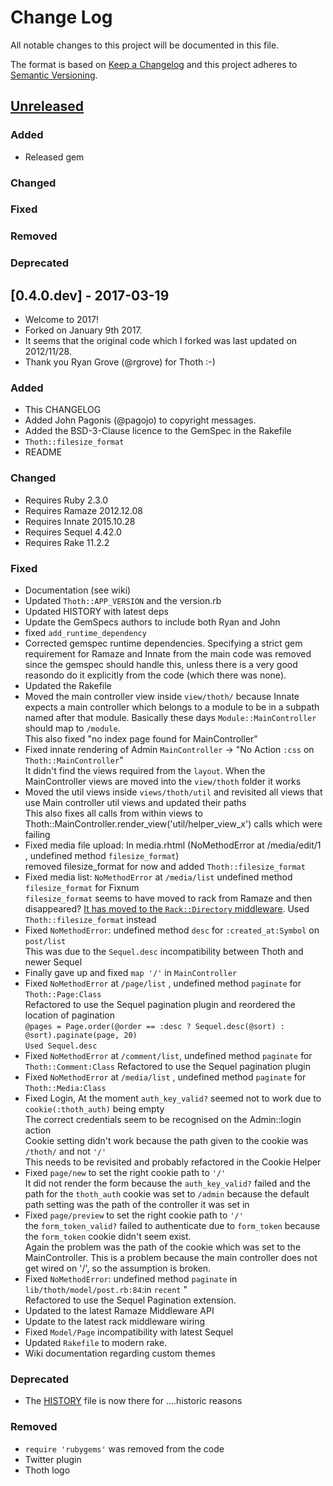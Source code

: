 # Change Log
All notable changes to this project will be documented in this file.

The format is based on [Keep a Changelog](http://keepachangelog.com/)
and this project adheres to [Semantic Versioning](http://semver.org/).

## [Unreleased]
### Added
 * Released gem
 
### Changed

### Fixed

### Removed

### Deprecated

## [0.4.0.dev] - 2017-03-19
* Welcome to 2017!
* Forked on January 9th 2017. 
* It seems that the original code which I forked was last updated on 2012/11/28.
* Thank you Ryan Grove (@rgrove) for Thoth :-)

### Added
* This CHANGELOG
* Added John Pagonis (@pagojo) to copyright messages.
* Added the BSD-3-Clause licence to the GemSpec in the Rakefile
* `Thoth::filesize_format`
* README

### Changed
* Requires Ruby 2.3.0
* Requires Ramaze 2012.12.08
* Requires Innate 2015.10.28
* Requires Sequel 4.42.0
* Requires Rake 11.2.2

### Fixed
* Documentation (see wiki)
* Updated `Thoth::APP_VERSION` and the version.rb
* Updated HISTORY with latest deps
* Update the GemSpecs authors to include both Ryan and John
* fixed `add_runtime_dependency`
* Corrected gemspec runtime dependencies. Specifying a strict gem requirement for Ramaze and Innate from the main code was removed since the gemspec should handle this, unless there is a very good reasondo do it explicitly from the code (which there was none).  
* Updated the Rakefile
* Moved the main controller view inside `view/thoth/` because Innate expects a main controller which belongs to a module to be in a subpath named after that module. Basically these days `Module::MainController` should map to `/module`.    
 This also fixed "no index page found for MainController"
* Fixed innate rendering of Admin `MainController` -> "No Action `:css` on `Thoth::MainController`"  
 It didn't find the views required from the `layout`. When the MainController views are moved into the `view/thoth` folder it works
* Moved the util views inside `views/thoth/util` and revisited all views that use Main controller util views and updated their paths  
 This also fixes all calls from within views to Thoth::MainController.render_view('util/helper_view_x') calls which were failing
* Fixed media file upload: In media.rhtml  (NoMethodError at /media/edit/1 , undefined method `filesize_format`)  
 removed filesize_format for now and added `Thoth::filesize_format`
*  Fixed media list: `NoMethodError` at `/media/list` undefined method `filesize_format` for Fixnum  
 `filesize_format` seems to have moved to rack from Ramaze and then disappeared?
 [It has moved to the `Rack::Directory` middleware](https://github.com/rack/rack/blob/master/lib/rack/directory.rb).
 Used `Thoth::filesize_format` instead
* Fixed `NoMethodError`: undefined method `desc` for `:created_at:Symbol` on `post/list`  
 This was due to the `Sequel.desc` incompatibility between Thoth and newer Sequel
* Finally gave up and fixed  `map '/'` in `MainController`
* Fixed `NoMethodError` at `/page/list` , undefined method `paginate` for `Thoth::Page:Class`  
 Refactored to use the Sequel pagination plugin and reordered the location of pagination  
 `@pages = Page.order(@order == :desc ? Sequel.desc(@sort) : @sort).paginate(page, 20)`  
 `Used Sequel.desc`
* Fixed `NoMethodError` at `/comment/list`, undefined method `paginate` for `Thoth::Comment:Class`
 Refactored to use the Sequel pagination plugin
* Fixed `NoMethodError` at `/media/list` , undefined method `paginate` for `Thoth::Media:Class`
* Fixed Login, At the moment `auth_key_valid?` seemed not to work due to `cookie(:thoth_auth)` being empty  
 The correct credentials seem to be recognised on the Admin::login action  
 Cookie setting didn't work because the path given to the cookie was `/thoth/` and not `'/'`   
 This needs to be revisited and probably refactored in the Cookie Helper
* Fixed `page/new` to set the right cookie path to `'/'`  
 It did not render the form because the `auth_key_valid?` failed and the path for the `thoth_auth` cookie  was set to `/admin` because the default path setting was the path of the controller it was set in
 * Fixed `page/preview` to set the right cookie path to `'/'`  
   the `form_token_valid?` failed to authenticate due to `form_token` because the `form_token` cookie didn't seem exist.  
   Again the problem was the path of the cookie which was set to the MainController. This is a problem 	because the main controller does not get wired on '/', so the assumption is broken.
* Fixed `NoMethodError`: undefined method `paginate` in `lib/thoth/model/post.rb:84`:in `recent` "  
 Refactored to use the Sequel Pagination extension.
* Updated to the latest Ramaze Middleware API
* Update to the latest rack middleware wiring
* Fixed `Model/Page` incompatibility with latest Sequel
* Updated `Rakefile` to modern rake.
* Wiki documentation regarding custom themes

### Deprecated
* The [HISTORY](/HISTORY) file is now there for ....historic reasons

### Removed
* `require 'rubygems'` was removed from the code
* Twitter plugin
* Thoth logo

		
[Unreleased]: https://github.com/pagojo/rethoth/compare/v0.4.0...HEAD
[0.4.0]: https://github.com/pagojo/rethoth/compare/v0.4.0...v0.4.0

